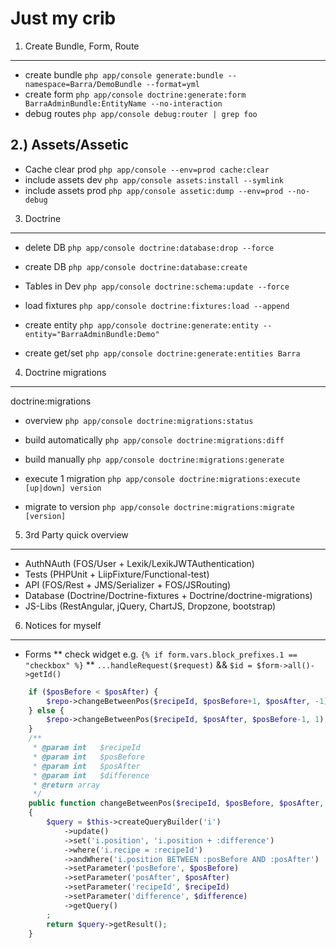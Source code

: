 Just my crib
=============

1) Create Bundle, Form, Route
------------------------------
  * create bundle       `php app/console generate:bundle --namespace=Barra/DemoBundle --format=yml`
  * create form         `php app/console doctrine:generate:form BarraAdminBundle:EntityName --no-interaction`
  * debug routes        `php app/console debug:router | grep foo`
  
2.) Assets/Assetic
-------------------
  * Cache clear prod    `php app/console --env=prod cache:clear`
  * include assets dev  `php app/console assets:install --symlink`
  * include assets prod `php app/console assetic:dump --env=prod --no-debug`

3) Doctrine
------------
  * delete DB           `php app/console doctrine:database:drop --force`
  * create DB           `php app/console doctrine:database:create`
  * Tables in Dev       `php app/console doctrine:schema:update --force`
  
  * load fixtures       `php app/console doctrine:fixtures:load --append`
  * create entity       `php app/console doctrine:generate:entity --entity="BarraAdminBundle:Demo"`
  * create get/set      `php app/console doctrine:generate:entities Barra`
  
4. Doctrine migrations
-----------------------
doctrine:migrations
  * overview            `php app/console doctrine:migrations:status`
  * build automatically `php app/console doctrine:migrations:diff`
  * build manually      `php app/console doctrine:migrations:generate`
  
  * execute 1 migration `php app/console doctrine:migrations:execute [up|down] version`
  * migrate to version  `php app/console doctrine:migrations:migrate [version]`
  
5) 3rd Party quick overview
----------------------------
  * AuthNAuth           (FOS/User + Lexik/LexikJWTAuthentication)
  * Tests               (PHPUnit + LiipFixture/Functional-test)
  * API                 (FOS/Rest + JMS/Serializer + FOS/JSRouting)
  * Database            (Doctrine/Doctrine-fixtures + Doctrine/doctrine-migrations)
  * JS-Libs             (RestAngular, jQuery, ChartJS, Dropzone, bootstrap)

6) Notices for myself
----------------------
  * Forms
  ** check widget e.g. `{% if form.vars.block_prefixes.1 == "checkbox" %}`
  ** `...handleRequest($request)` && `$id = $form->all()->getId()`


```php
    if ($posBefore < $posAfter) {
        $repo->changeBetweenPos($recipeId, $posBefore+1, $posAfter, -1);
    } else {
        $repo->changeBetweenPos($recipeId, $posAfter, $posBefore-1, 1);
    }
    /**
     * @param int   $recipeId
     * @param int   $posBefore
     * @param int   $posAfter
     * @param int   $difference
     * @return array
     */
    public function changeBetweenPos($recipeId, $posBefore, $posAfter, $difference)
    {
        $query = $this->createQueryBuilder('i')
            ->update()
            ->set('i.position', 'i.position + :difference')
            ->where('i.recipe = :recipeId')
            ->andWhere('i.position BETWEEN :posBefore AND :posAfter')
            ->setParameter('posBefore', $posBefore)
            ->setParameter('posAfter', $posAfter)
            ->setParameter('recipeId', $recipeId)
            ->setParameter('difference', $difference)
            ->getQuery()
        ;
        return $query->getResult();
    }
```